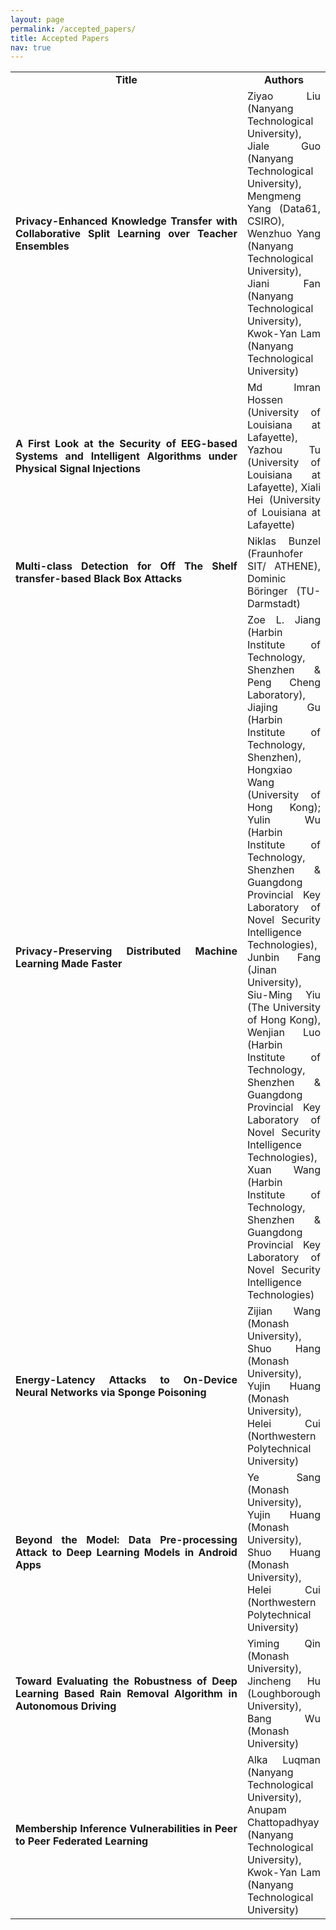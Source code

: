 ```yaml
---
layout: page
permalink: /accepted_papers/
title: Accepted Papers
nav: true
---
```

<table>
    <tr style="text-align: center;">
        <td width="450px"><strong class="h4">Title</strong></td>
        <td colspan="2" style="vertical-align: middle"><strong class="h4">Authors</strong></td>
    </tr>
    <tr style="text-align: center;">
        <td style="vertical-align: middle" align="justify"><strong class="h4">Privacy-Enhanced Knowledge Transfer with Collaborative Split Learning over Teacher Ensembles</strong></td>
        <td colspan="2" style="vertical-align: middle" align="justify">Ziyao Liu (Nanyang Technological University), Jiale Guo (Nanyang Technological University), Mengmeng Yang (Data61, CSIRO), Wenzhuo Yang (Nanyang Technological University), Jiani Fan (Nanyang Technological University), Kwok-Yan Lam (Nanyang Technological University)</td>
    </tr>
    <tr style="text-align: center;">
        <td style="vertical-align: middle" align="justify"><strong class="h4">A First Look at the Security of EEG-based Systems and Intelligent Algorithms under Physical Signal Injections</strong></td>
        <td colspan="2" style="vertical-align: middle" align="justify">Md Imran Hossen (University of Louisiana at Lafayette), Yazhou Tu (University of Louisiana at Lafayette), Xiali Hei (University of Louisiana at Lafayette)</td>
    </tr>
    <tr style="text-align: center;">
        <td style="vertical-align: middle" align="justify"><strong class="h4">Multi-class Detection for Off The Shelf transfer-based Black Box Attacks</strong></td>
        <td colspan="2" style="vertical-align: middle" align="justify">Niklas Bunzel (Fraunhofer SIT/ ATHENE), Dominic Böringer (TU-Darmstadt)</td>
    </tr>
    <tr style="text-align: center;">
        <td style="vertical-align: middle" align="justify"><strong class="h4">Privacy-Preserving Distributed Machine Learning Made Faster</strong></td>
        <td colspan="2" style="vertical-align: middle" align="justify">Zoe L. Jiang (Harbin Institute of Technology, Shenzhen & Peng Cheng Laboratory), Jiajing Gu (Harbin Institute of Technology, Shenzhen), Hongxiao Wang (University of Hong Kong); Yulin Wu (Harbin Institute of Technology, Shenzhen & Guangdong Provincial Key Laboratory of Novel Security Intelligence Technologies), Junbin Fang (Jinan University), Siu-Ming Yiu (The University of Hong Kong), Wenjian Luo (Harbin Institute of Technology, Shenzhen & Guangdong Provincial Key Laboratory of Novel Security Intelligence Technologies), Xuan Wang (Harbin Institute of Technology, Shenzhen & Guangdong Provincial Key Laboratory of Novel Security Intelligence Technologies)</td>
    </tr>
    <tr style="text-align: center;">
        <td style="vertical-align: middle" align="justify"><strong class="h4">Energy-Latency Attacks to On-Device Neural Networks via Sponge Poisoning</strong></td>
        <td colspan="2" style="vertical-align: middle" align="justify">Zijian Wang (Monash University), Shuo Hang (Monash University), Yujin Huang (Monash University), Helei Cui (Northwestern Polytechnical University)</td>
    </tr>
    <tr style="text-align: center;">
        <td style="vertical-align: middle" align="justify"><strong class="h4">Beyond the Model: Data Pre-processing Attack to Deep Learning Models in Android Apps</strong></td>
        <td colspan="2" style="vertical-align: middle" align="justify">Ye Sang (Monash University), Yujin Huang (Monash University), Shuo Huang (Monash University), Helei Cui (Northwestern Polytechnical University)</td>
    </tr>
    <tr style="text-align: center;">
        <td style="vertical-align: middle" align="justify"><strong class="h4">Toward Evaluating the Robustness of Deep Learning Based Rain Removal Algorithm in Autonomous Driving</strong></td>
        <td colspan="2" style="vertical-align: middle" align="justify">Yiming Qin (Monash University), Jincheng Hu (Loughborough University), Bang Wu (Monash University)</td>
    </tr>
    <tr style="text-align: center;">
        <td style="vertical-align: middle" align="justify"><strong class="h4">Membership Inference Vulnerabilities in Peer to Peer Federated Learning</strong></td>
        <td colspan="2" style="vertical-align: middle" align="justify">Alka Luqman (Nanyang Technological University), Anupam Chattopadhyay (Nanyang Technological University), Kwok-Yan Lam (Nanyang Technological University)</td>
    </tr>
</table>